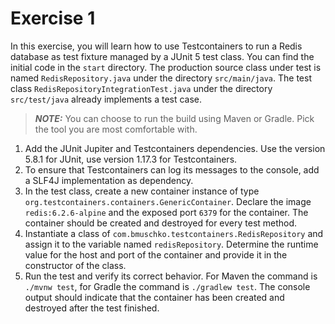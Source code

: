 # Exercise 1

In this exercise, you will learn how to use Testcontainers to run a Redis database as test fixture managed by a JUnit 5 test class. You can find the initial code in the `start` directory. The production source class under test is named `RedisRepository.java` under the directory `src/main/java`. The test class `RedisRepositoryIntegrationTest.java` under the directory `src/test/java` already implements a test case.

> **_NOTE:_** You can choose to run the build using Maven or Gradle. Pick the tool you are most comfortable with.

1. Add the JUnit Jupiter and Testcontainers dependencies. Use the version 5.8.1 for JUnit, use version 1.17.3 for Testcontainers.
2. To ensure that Testcontainers can log its messages to the console, add a SLF4J implementation as dependency.
3. In the test class, create a new container instance of type `org.testcontainers.containers.GenericContainer`. Declare the image `redis:6.2.6-alpine` and the exposed port `6379` for the container. The container should be created and destroyed for every test method.
4. Instantiate a class of `com.bmuschko.testcontainers.RedisRepository` and assign it to the variable named `redisRepository`. Determine the runtime value for the host and port of the container and provide it in the constructor of the class.
5. Run the test and verify its correct behavior. For Maven the command is `./mvnw test`, for Gradle the command is `./gradlew test`. The console output should indicate that the container has been created and destroyed after the test finished.
